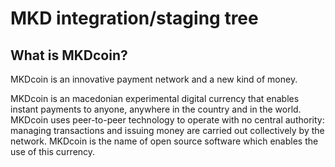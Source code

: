 MKD integration/staging tree
=====================================

What is MKDcoin?
----------------
MKDcoin is an innovative payment network and a new kind of money.

MKDcoin is an macedonian experimental digital currency that enables instant payments to
anyone, anywhere  in the country and in the world. MKDcoin uses peer-to-peer technology to operate
with no central authority: managing transactions and issuing money are carried
out collectively by the network. MKDcoin is the name of open source
software which enables the use of this currency. 











